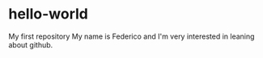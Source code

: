 # hello-world
My first repository
My name is Federico and I'm very interested in leaning about github.
